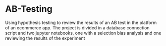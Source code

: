 # AB-Testing

Using hypothesis testing to review the results of an AB test in the platform of an ecommerce app.
The project is divided in a database connection script and two jupyter notebooks, one with a selection bias analysis and one reviewing the results of the experiment

